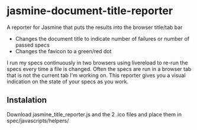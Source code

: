 # jasmine-document-title-reporter

A reporter for Jasmine that puts the results into the browser title/tab bar

- Changes the document title to indicate number of failures or number of passed specs
- Changes the favicon to a green/red dot

I run my specs continuously in two browsers using livereload to re-run the specs every time a file is changed. Often the specs are run in a browser tab that is not the current tab I'm working on.
This reporter gives you a visual indication on the state of your specs as you work.

## Instalation

Download jasmine_title_reporter.js and the 2 .ico files and place them in spec/javascripts/helpers/